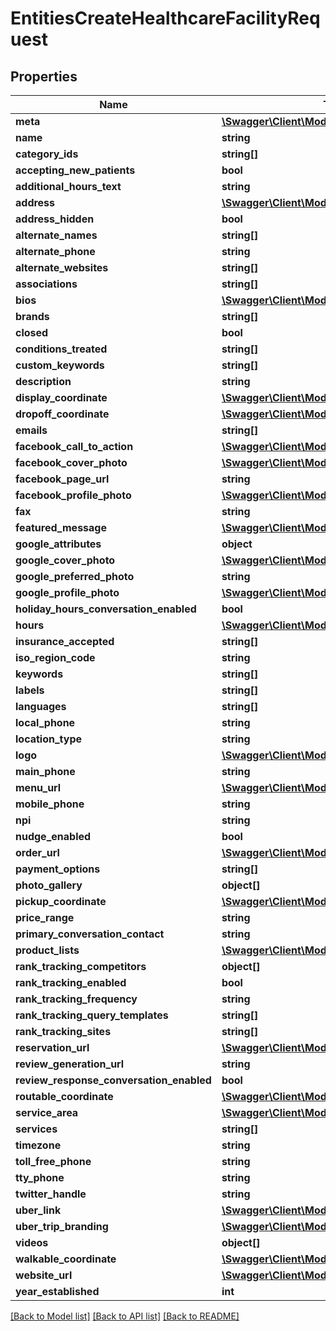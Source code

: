 # EntitiesCreateHealthcareFacilityRequest

## Properties
Name | Type | Description | Notes
------------ | ------------- | ------------- | -------------
**meta** | [**\Swagger\Client\Model\Meta**](Meta.md) |  | 
**name** | **string** |  | 
**category_ids** | **string[]** |  | 
**accepting_new_patients** | **bool** |  | 
**additional_hours_text** | **string** |  | 
**address** | [**\Swagger\Client\Model\Address**](Address.md) |  | 
**address_hidden** | **bool** |  | 
**alternate_names** | **string[]** |  | 
**alternate_phone** | **string** |  | 
**alternate_websites** | **string[]** |  | 
**associations** | **string[]** |  | 
**bios** | [**\Swagger\Client\Model\Bios**](Bios.md) |  | 
**brands** | **string[]** |  | 
**closed** | **bool** |  | 
**conditions_treated** | **string[]** |  | 
**custom_keywords** | **string[]** |  | 
**description** | **string** |  | 
**display_coordinate** | [**\Swagger\Client\Model\DisplayCoordinate**](DisplayCoordinate.md) |  | 
**dropoff_coordinate** | [**\Swagger\Client\Model\DropoffCoordinate**](DropoffCoordinate.md) |  | 
**emails** | **string[]** |  | 
**facebook_call_to_action** | [**\Swagger\Client\Model\FacebookCallToAction**](FacebookCallToAction.md) |  | 
**facebook_cover_photo** | [**\Swagger\Client\Model\FacebookCoverPhoto**](FacebookCoverPhoto.md) |  | 
**facebook_page_url** | **string** |  | 
**facebook_profile_photo** | [**\Swagger\Client\Model\FacebookProfilePhoto**](FacebookProfilePhoto.md) |  | 
**fax** | **string** |  | 
**featured_message** | [**\Swagger\Client\Model\FeaturedMessage**](FeaturedMessage.md) |  | 
**google_attributes** | **object** |  | 
**google_cover_photo** | [**\Swagger\Client\Model\GoogleCoverPhoto**](GoogleCoverPhoto.md) |  | 
**google_preferred_photo** | **string** |  | 
**google_profile_photo** | [**\Swagger\Client\Model\GoogleProfilePhoto**](GoogleProfilePhoto.md) |  | 
**holiday_hours_conversation_enabled** | **bool** |  | 
**hours** | [**\Swagger\Client\Model\Hours**](Hours.md) |  | 
**insurance_accepted** | **string[]** |  | 
**iso_region_code** | **string** |  | 
**keywords** | **string[]** |  | 
**labels** | **string[]** |  | 
**languages** | **string[]** |  | 
**local_phone** | **string** |  | 
**location_type** | **string** |  | 
**logo** | [**\Swagger\Client\Model\Logo**](Logo.md) |  | 
**main_phone** | **string** |  | 
**menu_url** | [**\Swagger\Client\Model\MenuUrl**](MenuUrl.md) |  | 
**mobile_phone** | **string** |  | 
**npi** | **string** |  | 
**nudge_enabled** | **bool** |  | 
**order_url** | [**\Swagger\Client\Model\OrderUrl**](OrderUrl.md) |  | 
**payment_options** | **string[]** |  | 
**photo_gallery** | **object[]** |  | 
**pickup_coordinate** | [**\Swagger\Client\Model\PickupCoordinate**](PickupCoordinate.md) |  | 
**price_range** | **string** |  | 
**primary_conversation_contact** | **string** |  | 
**product_lists** | [**\Swagger\Client\Model\ProductLists**](ProductLists.md) |  | 
**rank_tracking_competitors** | **object[]** |  | 
**rank_tracking_enabled** | **bool** |  | 
**rank_tracking_frequency** | **string** |  | 
**rank_tracking_query_templates** | **string[]** |  | 
**rank_tracking_sites** | **string[]** |  | 
**reservation_url** | [**\Swagger\Client\Model\ReservationUrl**](ReservationUrl.md) |  | 
**review_generation_url** | **string** |  | 
**review_response_conversation_enabled** | **bool** |  | 
**routable_coordinate** | [**\Swagger\Client\Model\RoutableCoordinate**](RoutableCoordinate.md) |  | 
**service_area** | [**\Swagger\Client\Model\ServiceArea**](ServiceArea.md) |  | 
**services** | **string[]** |  | 
**timezone** | **string** |  | 
**toll_free_phone** | **string** |  | 
**tty_phone** | **string** |  | 
**twitter_handle** | **string** |  | 
**uber_link** | [**\Swagger\Client\Model\UberLink**](UberLink.md) |  | 
**uber_trip_branding** | [**\Swagger\Client\Model\UberTripBranding**](UberTripBranding.md) |  | 
**videos** | **object[]** |  | 
**walkable_coordinate** | [**\Swagger\Client\Model\WalkableCoordinate**](WalkableCoordinate.md) |  | 
**website_url** | [**\Swagger\Client\Model\WebsiteUrl**](WebsiteUrl.md) |  | 
**year_established** | **int** |  | 

[[Back to Model list]](../README.md#documentation-for-models) [[Back to API list]](../README.md#documentation-for-api-endpoints) [[Back to README]](../README.md)


